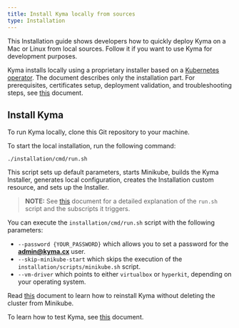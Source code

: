 ```yaml
---
title: Install Kyma locally from sources
type: Installation
---
```


This Installation guide shows developers how to quickly deploy Kyma on a Mac or Linux from local sources. Follow it if you want to use Kyma for development purposes.

Kyma installs locally using a proprietary installer based on a [Kubernetes operator](https://coreos.com/operators/). The document describes only the installation part. For prerequisites, certificates setup, deployment validation, and troubleshooting steps, see [this](#installation-install-kyma-locally-from-the-release) document.

## Install Kyma

To run Kyma locally, clone this Git repository to your machine.

To start the local installation, run the following command:

```
./installation/cmd/run.sh
```

This script sets up default parameters, starts Minikube, builds the Kyma Installer, generates local configuration, creates the Installation custom resource, and sets up the Installer.

> **NOTE:** See [this](#installation-local-installation-scripts-deep-dive) document for a detailed explanation of the `run.sh` script and the subscripts it triggers.

You can execute the `installation/cmd/run.sh` script with the following parameters:

- `--password {YOUR_PASSWORD}` which allows you to set a password for the **admin@kyma.cx** user.
- `--skip-minikube-start` which skips the execution of the `installation/scripts/minikube.sh` script.
- `--vm-driver` which points to either `virtualbox` or `hyperkit`, depending on your operating system.

Read [this](#installation-reinstall-kyma) document to learn how to reinstall Kyma without deleting the cluster from Minikube.

To learn how to test Kyma, see [this](#details-testing-kyma) document.
